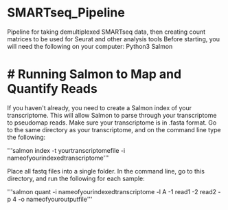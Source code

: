 # SMARTseq_Pipeline
Pipeline for taking demultiplexed SMARTseq data, then creating count matrices to be used for Seurat and other analysis tools
Before starting, you will need the following on your computer:
Python3
Salmon

# # Running Salmon to Map and Quantify Reads
If you haven't already, you need to create a Salmon index of your transcriptome. This will allow Salmon to parse through your transcriptome to pseudomap reads. 
Make sure your transcriptome is in .fasta format. 
Go to the same directory as your transcriptome, and on the command line type the following:

'''salmon index -t yourtranscriptomefile -i nameofyourindexedtranscriptome'''

Place all fastq files into a single folder. In the command line, go to this directory, and run the following for each sample:

'''salmon quant -i nameofyourindexedtranscriptome -l A -1 read1 -2 read2 -p 4 -o nameofyouroutputfile'''


